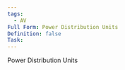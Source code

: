 ```yaml
---
tags:
  - AV
Full Form: Power Distribution Units
Definition: false
Task:
---
```

Power Distribution Units